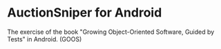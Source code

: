 AuctionSniper for Android
=============

The exercise of the book "Growing Object-Oriented Software, Guided by Tests" in Android. (GOOS)

